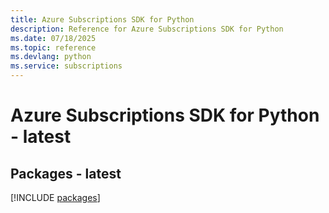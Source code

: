 ```yaml
---
title: Azure Subscriptions SDK for Python
description: Reference for Azure Subscriptions SDK for Python
ms.date: 07/18/2025
ms.topic: reference
ms.devlang: python
ms.service: subscriptions
---
```

# Azure Subscriptions SDK for Python - latest
## Packages - latest
[!INCLUDE [packages](subscriptions-index.md)]